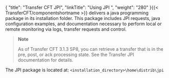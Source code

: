 {
    "title": "Transfer CFT JPI",
    "linkTitle": "Using JPI ",
    "weight": "280"
}{{< TransferCFT/componentshortname  >}} delivers a java programming package in its installation folder. This package includes JPI requests, java configuration examples, and documentation necessary to perform local or remote monitoring via logs, transfer requests and control.

> **Note**
>
> As of Transfer CFT 3.1.3 SP8, you can retrieve a transfer that is in the pre, post, or ack processing state. See the Transfer JPI documentation for details.

The JPI package is located at: `<installation_directory>\home\distrib\jpi`
